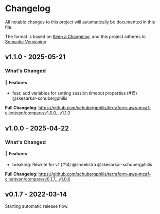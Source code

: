# Changelog

All notable changes to this project will automatically be documented in this file.

The format is based on [Keep a Changelog](https://keepachangelog.com/en/1.0.0/),
and this project adheres to [Semantic Versioning](https://semver.org/spec/v2.0.0.html).

## v1.1.0 - 2025-05-21

### What's Changed

#### 🚀 Features

* feat: add variables for setting session timeout properties (#15) @skesarkar-schubergphilis

**Full Changelog**: https://github.com/schubergphilis/terraform-aws-mcaf-clientvpn/compare/v1.0.0...v1.1.0

## v1.0.0 - 2025-04-22

### What's Changed

#### 🚀 Features

* breaking: Rewrite for v1 (#14) @shoekstra @skesarkar-schubergphilis

**Full Changelog**: https://github.com/schubergphilis/terraform-aws-mcaf-clientvpn/compare/v0.1.7...v1.0.0

## v0.1.7 - 2022-03-14

Starting automatic release flow.
